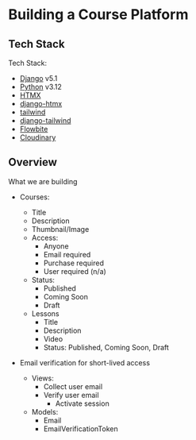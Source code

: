 # Building a Course Platform

## Tech Stack

Tech Stack:

- [Django](https://djangoproject.com) v5.1
- [Python](https://python.org) v3.12 
- [HTMX](https://htmx.org)
- [django-htmx](https://github.com/adamchainz/django-htmx)
- [tailwind](https://tailwindcss.com)
- [django-tailwind](https://django-tailwind.readthedocs.io/en/latest/installation.html)
- [Flowbite](https://flowbite.com)
- [Cloudinary](https://cld.media/cfe)

## Overview
What we are building

- Courses:
	- Title
	- Description
	- Thumbnail/Image
	- Access:
		- Anyone
		- Email required
        - Purchase required
		- User required (n/a)
	- Status: 
		- Published
		- Coming Soon
		- Draft
	- Lessons
		- Title
		- Description
		- Video
		- Status: Published, Coming Soon, Draft


- Email verification for short-lived access
	- Views:
		- Collect user email
		- Verify user email
			- Activate session
	- Models:
		- Email
		- EmailVerificationToken